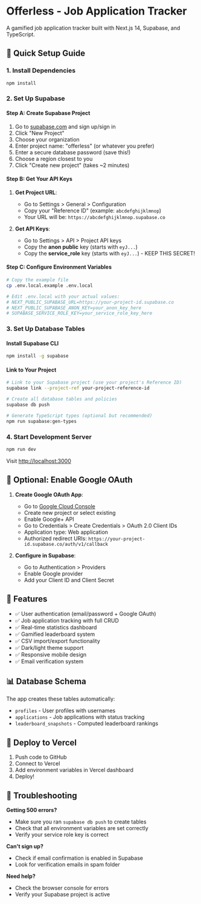 # Offerless - Job Application Tracker

A gamified job application tracker built with Next.js 14, Supabase, and TypeScript.

## 🚀 Quick Setup Guide

### 1. Install Dependencies
```bash
npm install
```

### 2. Set Up Supabase

#### Step A: Create Supabase Project
1. Go to [supabase.com](https://supabase.com) and sign up/sign in
2. Click "New Project" 
3. Choose your organization
4. Enter project name: "offerless" (or whatever you prefer)
5. Enter a secure database password (save this!)
6. Choose a region closest to you
7. Click "Create new project" (takes ~2 minutes)

#### Step B: Get Your API Keys
1. **Get Project URL**:
   - Go to Settings > General > Configuration
   - Copy your "Reference ID" (example: `abcdefghijklmnop`)
   - Your URL will be: `https://abcdefghijklmnop.supabase.co`

2. **Get API Keys**:
   - Go to Settings > API > Project API keys
   - Copy the **anon public** key (starts with `eyJ...`)
   - Copy the **service_role** key (starts with `eyJ...`) - KEEP THIS SECRET!

#### Step C: Configure Environment Variables
```bash
# Copy the example file
cp .env.local.example .env.local

# Edit .env.local with your actual values:
# NEXT_PUBLIC_SUPABASE_URL=https://your-project-id.supabase.co
# NEXT_PUBLIC_SUPABASE_ANON_KEY=your_anon_key_here
# SUPABASE_SERVICE_ROLE_KEY=your_service_role_key_here
```

### 3. Set Up Database Tables

#### Install Supabase CLI
```bash
npm install -g supabase
```

#### Link to Your Project
```bash
# Link to your Supabase project (use your project's Reference ID)
supabase link --project-ref your-project-reference-id

# Create all database tables and policies
supabase db push

# Generate TypeScript types (optional but recommended)
npm run supabase:gen-types
```

### 4. Start Development Server
```bash
npm run dev
```

Visit [http://localhost:3000](http://localhost:3000)

## 🔧 Optional: Enable Google OAuth

1. **Create Google OAuth App**:
   - Go to [Google Cloud Console](https://console.cloud.google.com/)
   - Create new project or select existing
   - Enable Google+ API
   - Go to Credentials > Create Credentials > OAuth 2.0 Client IDs
   - Application type: Web application
   - Authorized redirect URIs: `https://your-project-id.supabase.co/auth/v1/callback`

2. **Configure in Supabase**:
   - Go to Authentication > Providers
   - Enable Google provider
   - Add your Client ID and Client Secret

## 🎯 Features

- ✅ User authentication (email/password + Google OAuth)
- ✅ Job application tracking with full CRUD
- ✅ Real-time statistics dashboard  
- ✅ Gamified leaderboard system
- ✅ CSV import/export functionality
- ✅ Dark/light theme support
- ✅ Responsive mobile design
- ✅ Email verification system

## 📊 Database Schema

The app creates these tables automatically:
- `profiles` - User profiles with usernames
- `applications` - Job applications with status tracking  
- `leaderboard_snapshots` - Computed leaderboard rankings

## 🚀 Deploy to Vercel

1. Push code to GitHub
2. Connect to Vercel
3. Add environment variables in Vercel dashboard
4. Deploy!

## 🐛 Troubleshooting

**Getting 500 errors?**
- Make sure you ran `supabase db push` to create tables
- Check that all environment variables are set correctly
- Verify your service role key is correct

**Can't sign up?**
- Check if email confirmation is enabled in Supabase
- Look for verification emails in spam folder

**Need help?**
- Check the browser console for errors
- Verify your Supabase project is active